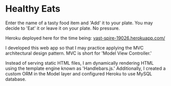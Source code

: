 # Healthy Eats

Enter the name of a tasty food item and 'Add' it to your plate. You may decide to 'Eat' it or leave it on your plate. No pressure.  

Heroku deployed here for the time being: [vast-spire-19026.herokuapp.com/](https://vast-spire-19026.herokuapp.com/)  

I developed this web app so that I may practice applying the MVC architectural design pattern. MVC is short for 'Model View Controller.'  

Instead of serving static HTML files, I am dynamically rendering HTML using the template engine known as 'Handlebars.js.' Additionally, I created a custom ORM in the Model layer and configured Heroku to use MySQL database. 